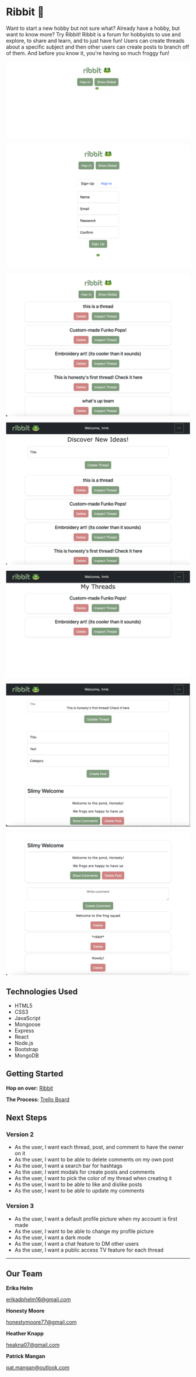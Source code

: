 # Ribbit 🐸
Want to start a new hobby but not sure what? Already have a hobby, but want to know more? Try Ribbit!
Ribbit is a forum for hobbyists to use and explore, to share and learn, and to just have fun!
Users can create threads about a specific subject and then other users can create posts to branch off of them. 
And before you know it, you're having so much froggy fun!

![Homescreen](./Images/Homescreen.png)

![Sign-up](./Images/SignUp.png)

![NonUserGlobal](./Images/NonUserGlobal.png)

![Discover](./Images/UserGlobal.png)

![MyThreads](./Images/MyThreads.png)

![Posts](./Images/Post.png)

![Comments](./Images/Comments.png)

## Technologies Used

- HTML5
- CSS3
- JavaScript
- Mongoose
- Express
- React
- Node.js
- Bootstrap
- MongoDB

## Getting Started

**Hop on over:** [Ribbit](https://npm-install-andand-npm-run-build-mnbj.onrender.com)

**The Process:** [Trello Board](https://trello.com/b/7G87qAfX/ribbit)

## Next Steps

### Version 2
- As the user, I want each thread, post, and comment to have the owner on it
- As the user, I want to be able to delete comments on my own post
- As the user, I want a search bar for hashtags
- As the user, I want modals for create posts and comments
- As the user, I want to pick the color of my thread when creating it
- As the user, I want to be able to like and dislike posts
- As the user, I want to be able to update my comments

### Version 3
- As the user, I want a default profile picture when my account is first made
- As the user, I want to be able to change my profile picture
- As the user, I want a dark mode
- As the user, I want a chat feature to DM other users
- As the user, I want a public access TV feature for each thread

---

## Our Team

**Erika Helm**

erikadphelm16@gmail.com

**Honesty Moore**

honestymoore77@gmail.com

**Heather Knapp**

heakna07@gmail.com

**Patrick Mangan**

pat.mangan@outlook.com